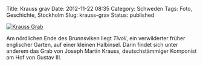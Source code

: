 Title: Krauss grav
Date: 2012-11-22 08:35
Category: Schweden
Tags: Foto, Geschichte, Stockholm
Slug: krauss-grav
Status: published

[![Krauss
Grab](/pic/knaursbw_s.jpg "Krauss Grab")](/pic/knaursbw_l.jpg)

Am nördlichen Ende des Brunnsviken liegt *Tivoli*, ein verwilderter
früher englischer Garten, auf einer kleinen Halbinsel. Darin findet sich
unter anderem das Grab von Joseph Martin Krauss, deutschstämmiger
Komponist am Hof von Gustav III.


